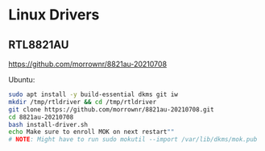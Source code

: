 # Linux Drivers

## RTL8821AU

<https://github.com/morrownr/8821au-20210708>

Ubuntu:

```bash
sudo apt install -y build-essential dkms git iw
mkdir /tmp/rtldriver && cd /tmp/rtldriver
git clone https://github.com/morrownr/8821au-20210708.git
cd 8821au-20210708
bash install-driver.sh
echo Make sure to enroll MOK on next restart""
# NOTE: Might have to run sudo mokutil --import /var/lib/dkms/mok.pub
```

